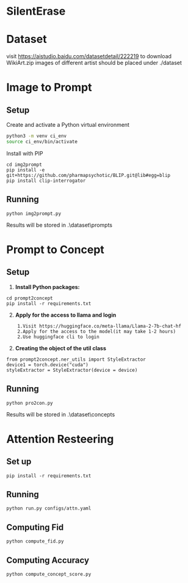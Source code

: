 # SilentErase

# Dataset
visit https://aistudio.baidu.com/datasetdetail/222219 to download WikiArt.zip
images of different artist should be placed under ./dataset

# Image to Prompt
## Setup
Create and activate a Python virtual environment
```bash
python3 -m venv ci_env
source ci_env/bin/activate
```
Install with PIP
```
cd img2prompt
pip install -e git+https://github.com/pharmapsychotic/BLIP.git@lib#egg=blip
pip install clip-interrogator
```
## Running
```
python img2prompt.py
```
Results will be stored in .\dataset\prompts

# Prompt to Concept
## Setup
1. **Install Python packages:**

```
cd prompt2concept
pip install -r requirements.txt
```
2. **Apply for the access to llama and login**
```
    1.Visit https://huggingface.co/meta-llama/Llama-2-7b-chat-hf
    2.Apply for the access to the model(it may take 1-2 hours)
    2.Use huggingface cli to login
```
2. **Creating the object of the util class**
```
from prompt2concept.ner_utils import StyleExtractor
device1 = torch.device("cuda")
styleExtractor = StyleExtractor(device = device)
```
## Running
```
python pro2con.py
```
Results will be stored in .\dataset\concepts

# Attention Resteering
## Set up
```
pip install -r requirements.txt
```
## Running
```
python run.py configs/attn.yaml
```
## Computing Fid
```
python compute_fid.py
```
## Computing Accuracy
```
python compute_concept_score.py
```